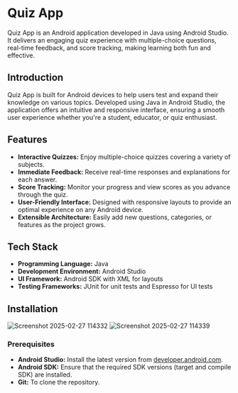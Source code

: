 # Quiz App

Quiz App is an Android application developed in Java using Android Studio. It delivers an engaging quiz experience with multiple-choice questions, real-time feedback, and score tracking, making learning both fun and effective.

## Introduction

Quiz App is built for Android devices to help users test and expand their knowledge on various topics. Developed using Java in Android Studio, the application offers an intuitive and responsive interface, ensuring a smooth user experience whether you're a student, educator, or quiz enthusiast.

## Features
- **Interactive Quizzes:** Enjoy multiple-choice quizzes covering a variety of subjects.
- **Immediate Feedback:** Receive real-time responses and explanations for each answer.
- **Score Tracking:** Monitor your progress and view scores as you advance through the quiz.
- **User-Friendly Interface:** Designed with responsive layouts to provide an optimal experience on any Android device.
- **Extensible Architecture:** Easily add new questions, categories, or features as the project grows.

## Tech Stack
- **Programming Language:** Java
- **Development Environment:** Android Studio
- **UI Framework:** Android SDK with XML for layouts
- **Testing Frameworks:** JUnit for unit tests and Espresso for UI tests
## Installation
![Screenshot 2025-02-27 114332](https://github.com/user-attachments/assets/03f88a6f-76b4-43b4-982a-b47ab75b3f15)
![Screenshot 2025-02-27 114339](https://github.com/user-attachments/assets/10dcf045-274b-4add-8058-ae5e25fa79a1)

### Prerequisites
- **Android Studio:** Install the latest version from [developer.android.com](https://developer.android.com/studio).
- **Android SDK:** Ensure that the required SDK versions (target and compile SDK) are installed.
- **Git:** To clone the repository.

